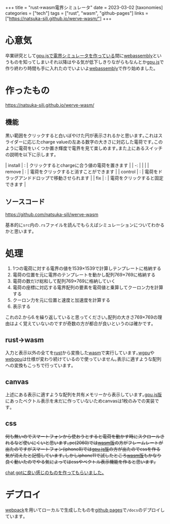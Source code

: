 +++
title = "rust→wasm電界シミュレータ"
date = 2023-03-02
[taxonomies]
categories = ["tech"]
tags = ["rust", "wasm", "github-pages"]
links = ["https://natsuka-sili.github.io/werve-wasm/"]
+++

# 心意気
卒業研究として[gpu.jsで電界シミュレータを作っている](../post/t2-werve-gpujs)間に[webassembly](https://webassembly.org)というものを知ってしまいそれ以降はやる気が低下しきりながらもなんとか[gpu.js](https://gpu.rocks/#/)で作り終わり時間も手に入れたのでいよいよ[webassembly](https://webassembly.org)で作り始めました｡

# 作ったもの
<https://natsuka-sili.github.io/werve-wasm/>
## 機能
黒い範囲をクリックすると白いぼやけた円が表示されるかと思います｡これはスライダーに応じたcharge valueの左ある数字の大きさに対応した電荷です｡このように電荷をいくつか置き輝度で電界を見て楽しめます｡また上にあるスイッチの説明を以下に示します｡

| install | : | クリックするとchargeに合う値の電荷を置きます |
| -: | | |
| remove | : | 電荷をクリックすると消すことができます |
| control | : | 電荷をドラッグアンドドロップで移動させられます |
| fix | : | 電荷をクリックすると固定できます |

## ソースコード
<https://github.com/natsuka-sili/werve-wasm>

基本的に`src`内の`.rs`ファイルを読んでもらえばシミュレーションについてわかるかと思います｡

# 処理
1. 1つの電荷に対する電界の値を1539×1539で計算しテンプレートに格納する
1. 電荷の位置を元に電界のテンプレートを動かし配列769×769に格納する
1. 電荷の数だけ総和して配列769×769に格納していく
1. 電荷の座標に対応する電界配列の要素を電荷値と乗算してクーロン力を計算する
1. クーロン力を元に位置と速度と加速度を計算する
1. 表示する

これの2.から6.を繰り返していると思ってください｡配列の大きさ769×769の理由はよく覚えていないのですが奇数の方が都合が良いというのは確かです｡

## rust→wasm
入力と表示以外の全てを[rust](https://www.rust-lang.org/ja)から変換した[wasm](https://webassembly.org)で実行しています｡[wgpu](https://wgpu.rs)や[webgpu](https://www.w3.org/TR/webgpu/)は仕様が変わり続けているので使っていません｡表示に適すような配列への変換もこっちで行っています｡

## canvas
上述にある表示に適すような配列を共有メモリーから表示しています｡[gpu.js版](https://github.com/natsuka-sili/werve-gpujs)にあったベクトル表示を未だに作っていないためcanvasは1枚のみでの実装です｡

## css
~~何も無いのでスマートフォンから使おうとすると電荷を動かす時にスクロールされるなど使いにくいと思います｡pc(2060)では[wasm版](https://github.com/natsuka-sili/werve-wasm)の方がフレームレートが出たのですがスマートフォン(iphone8)では[gpu.js版](https://github.com/natsuka-sili/werve-gpujs)の方が出たのでcssを作る気が消えたと記憶しています｡しかしiphone11で試したところ[wasm版](https://github.com/natsuka-sili/werve-wasm)もかなり良く動いたのでやる気によってはcssやベクトル表示機能を作ると思います｡~~

[chat gptに良い感じのものを作ってもらいました｡](https://poe.com/s/XGTlkiRiyR4deC8lfmIx)

# デプロイ
[webpack](https://webpack.js.org/)を用いてローカルで生成したものを[github pages](https://docs.github.com/ja/pages/getting-started-with-github-pages/about-github-pages)で`/docs`のデプロイしています｡